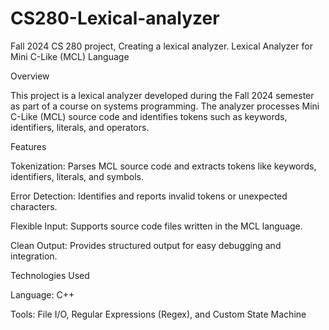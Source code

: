 # CS280-Lexical-analyzer
Fall 2024 CS 280 project, Creating a lexical analyzer. 
 Lexical Analyzer for Mini C-Like (MCL) Language
 
Overview

This project is a lexical analyzer developed during the Fall 2024 semester as part of a course on systems programming. The analyzer processes Mini C-Like (MCL) source code and identifies tokens such as keywords, identifiers, literals, and operators.

Features

Tokenization: Parses MCL source code and extracts tokens like keywords, identifiers, literals, and symbols.

Error Detection: Identifies and reports invalid tokens or unexpected characters.

Flexible Input: Supports source code files written in the MCL language.

Clean Output: Provides structured output for easy debugging and integration.

Technologies Used

Language: C++

Tools: File I/O, Regular Expressions (Regex), and Custom State Machine
